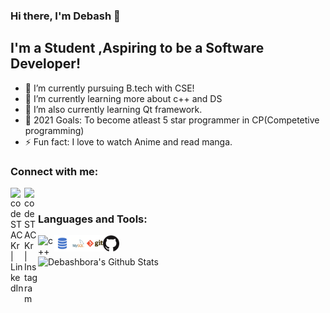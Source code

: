 ### Hi there, I'm Debash 👋

## I'm a Student ,Aspiring to be a Software Developer!
- 🔭 I’m currently pursuing B.tech with CSE!
- 🌱 I’m currently learning more about c++ and DS 
- 👯 I’m also currently learning Qt framework.
- 🥅 2021 Goals: To become atleast 5 star programmer in CP(Competetive programming)
- ⚡ Fun fact: I love to watch Anime and read manga.

### Connect with me:
[<img align="left" alt="codeSTACKr | LinkedIn" width="22px" src="https://cdn.jsdelivr.net/npm/simple-icons@v3/icons/linkedin.svg" />][linkedin]
[<img align="left" alt="codeSTACKr | Instagram" width="22px" src="https://cdn.jsdelivr.net/npm/simple-icons@v3/icons/instagram.svg" />][instagram]

<br />

### Languages and Tools:
<img align="left" alt="c++" width="26px" src="https://upload.wikimedia.org/wikipedia/commons/thumb/1/18/ISO_C%2B%2B_Logo.svg/306px-ISO_C%2B%2B_Logo.svg.png" />
<img align="left" alt="SQL" width="26px" src="https://raw.githubusercontent.com/github/explore/80688e429a7d4ef2fca1e82350fe8e3517d3494d/topics/sql/sql.png" />
<img align="left" alt="MySQL" width="26px" src="https://raw.githubusercontent.com/github/explore/80688e429a7d4ef2fca1e82350fe8e3517d3494d/topics/mysql/mysql.png" />
<img align="left" alt="Git" width="26px" src="https://raw.githubusercontent.com/github/explore/80688e429a7d4ef2fca1e82350fe8e3517d3494d/topics/git/git.png" />
<img align="left" alt="GitHub" width="26px" src="https://raw.githubusercontent.com/github/explore/78df643247d429f6cc873026c0622819ad797942/topics/github/github.png" />


<br />
<br />
<img align="left" alt="Debashbora's Github Stats" src="https://github-readme-stats.vercel.app/api?username=Debashbora&show_icons=true&hide_border=true" />

[instagram]: https://www.instagram.com/debashbora/
[linkedin]: https://www.linkedin.com/in/debash-bora-10533b195/
